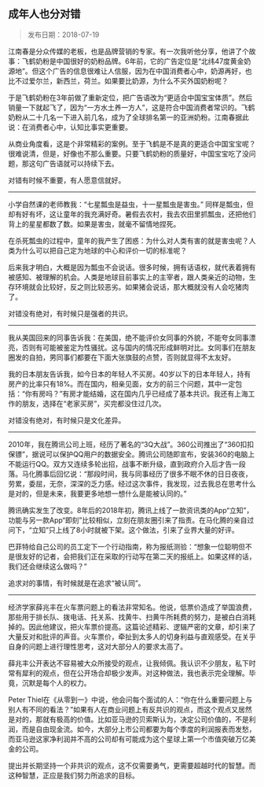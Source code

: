 ## 成年人也分对错

> 发布日期：2018-07-19

江南春是分众传媒的老板，也是品牌营销的专家。有一次我听他分享，他讲了个故事：飞鹤奶粉是中国很好的奶粉品牌。6年前，它的广告定位是“北纬47度黄金奶源地”。但这个广告的信息很难让人信服，因为在中国消费者心中，奶源再好，也比不过爱尔兰，新西兰，荷兰。如果要比奶源，为什么不买外国奶粉呢？

于是飞鹤奶粉在3年前做了重新定位，把广告语改为“更适合中国宝宝体质”。然后销量一下就起飞了，因为“一方水土养一方人”，这是符合中国消费者常识的。飞鹤奶粉从二十几名一下进入前几名，成为了全球排名第一的亚洲奶粉。江南春据此说：在消费者心中，认知比事实更重要。

从商业角度看，这是个非常精彩的案例。至于飞鹤是不是真的更适合中国宝宝呢？很难说清，但是，好像也不那么重要。只要飞鹤奶粉的质量好，中国宝宝吃了没问题，那这句广告语就可以持续下去。

对错有时候不重要，有人愿意信就好。

---

小学自然课的老师教我：“七星瓢虫是益虫，十一星瓢虫是害虫。” 同样是瓢虫，但却有好有坏，这让童年的我充满好奇。暑假去农村，我去农田里抓瓢虫，还把他们背上的星星都数了数。如果是害虫，就毫不留情地捏死。

在杀死瓢虫的过程中，童年的我产生了困惑：为什么对人类有害的就是害虫呢？人类为什么可以把自己定为地球的中心和评价一切的标准呢？

后来我才明白，大概是因为瓢虫不会说话。很多时候，拥有话语权，就代表着拥有被感知、被理解的机会。人类是地球目前事实上的主宰者，跟人类亲近的动物，生存环境就会比较好，反之则比较恶劣。如果猪会说话，那大概就没有人会吃猪肉了。

对错没有绝对，有时候只是强者的共识。

---

我从美国回来的同事告诉我：在美国，绝不能评价女同事的外貌，不能夸女同事漂亮，否则有可能被鉴定为性骚扰。这与国内的情况形成鲜明对比。女同事们在朋友圈发的自拍，男同事们都要在下面大张旗鼓的点赞，否则就显得不太友好。

我的日本朋友告诉我，如今日本的年轻人不买房。40岁以下的日本年轻人，持有房产的比率只有18%。而在国内，相亲见面，女方的前三个问题，其中一定包括：“你有房吗？”有房才能结婚，这在国内几乎已经成了基本共识。我还有上海工作的朋友，选择在“老家买房”，买完都没住过几次。

对错没有绝对，有时候只是文化差异。

---

2010年，我在腾讯公司上班，经历了著名的“3Q大战”。360公司推出了“360扣扣保镖”，据说可以保护QQ用户的数据安全。腾讯公司随即宣布，安装360的电脑上不能运行QQ。双方又连续多轮出招，战事不断升级，直到政府介入后才告一段落。马化腾事后回忆说：“那段时间，我与同事经历了很多不眠不休的日日夜夜，劳累，委屈，无奈，深深的乏力感。经过这次事件，我发现，过去我总在思考什么是对的，但是未来，我要更多地想一想什么是能被认同的。”

腾讯确实发生了改变。8年后的2018年初，腾讯上线了一款资讯类的App“立知”，功能与另一款App“即刻”比较相似，立刻在朋友圈引来了指责。在马化腾的亲自过问下，“立知”只上线了8小时就被下架。这个做法，引来了业界大量的好评。

巴菲特给自己公司的员工定下一个行动指南，称为报纸测验：“想象一位聪明但不是很友好的记者，会把我们正在采取的行动写在第二天的报纸上。如果这样的话，我们还会继续这么做吗？”

追求对的事情，有时候就是在追求“被认同”。

---

经济学家薛兆丰在火车票问题上的看法非常知名。他说，低票价造成了举国浪费，那些用于排长队、拨电话、托关系、找黄牛、扫黄牛所耗费的努力，是被白白消耗掉的。因此他建议，把火车票价提高。这篇论述精彩、逻辑严密的文章，却引来了大量反对和批评的声音。火车票价，牵扯到太多人的切身利益与直观感受。在关乎自身的问题上进行理性思考，这对大部分人的要求太高了。

薛兆丰公开表达不容易被大众所接受的观点，让我倾佩。我认识不少朋友，私下时常有犀利的观点，但在公开场合却极少发声。对这种做法，我也表示完全理解。毕竟，沉默是每个人的权力。

Peter Thiel在《从零到一》中说，他会问每个面试的人：“你在什么重要问题上与别人有不同的看法？”如果有人在商业问题上有反共识的观点，而这个观点又居然是对的，那就有极高的价值。比如亚马逊的贝索斯认为，决定公司价值的，不是利润，而是自由现金流。如今，大部分上市公司都要为每个季度的利润报表而发愁，而亚马逊这家净利润并不高的公司却有可能成为这个星球上第一个市值突破万亿美金的公司。

提出并长期坚持一个非共识的观点，这不仅需要勇气，更需要超越时代的智慧。而这种智慧，正应是我们努力所追求的目标。





